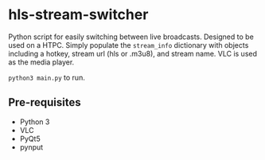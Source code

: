 # hls-stream-switcher

Python script for easily switching between live broadcasts. Designed to be used on a HTPC. Simply populate the `stream_info` dictionary with objects including a hotkey, stream url (hls or .m3u8), and stream name. VLC is used as the media player.

`python3 main.py` to run.

## Pre-requisites
- Python 3
- VLC
- PyQt5
- pynput

